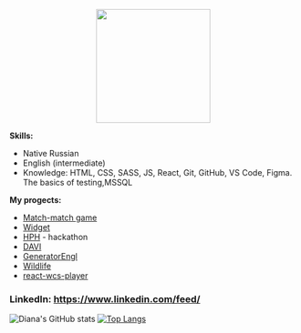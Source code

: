  <p align="center">
   <img src="http://p7cdn4static.sharpschool.com/UserFiles/Servers/Server_499985/Image/hello_main.jpg" width="200" />
</p>

 **Skills:**
+ Native Russian
+ English (intermediate)
+ Knowledge: HTML, CSS, SASS, JS, React, Git, GitHub, VS Code, Figma. The basics of testing,MSSQL
 
 **My progects:**
- [Match-match game](https://dianakove32-match-match-game1.netlify.app/#/ruls/)
- [Widget](http://diana-kovaleva.me/momentum/#/)
- [HPH](https://otkrovennost.github.io/hackathon-pets-hotel/#/) - hackathon 
- [DAVI](https://dianakove32.github.io/DAVI/) 
- [GeneratorEngl](https://dianakove32.github.io/GeneratorEngl/) 
- [Wildlife](https://dianakove32.github.io/wildlife/index.html) 
- [react-wcs-player](https://dianakove32.github.io/react-wcs-player/)
  
### LinkedIn:  https://www.linkedin.com/feed/
 

![Diana's GitHub stats](https://github-readme-stats.vercel.app/api?username=Dianakove32&show_icons=true&theme=dracula)
[![Top Langs](https://github-readme-stats.vercel.app/api/top-langs/?username=Dianakove32&layout=compact&theme=dracula)](https://github.com/Dianakove32/github-readme-stats)

<!--
**Dianakove32/Dianakove32** is a ✨ _special_ ✨ repository because its `README.md` (this file) appears on your GitHub profile.

Here are some ideas to get you started:

- 🔭 I’m currently working on ...
- 🌱 I’m currently learning ...
- 👯 I’m looking to collaborate on ...
- 🤔 I’m looking for help with ...
- 💬 Ask me about ...
- 📫 How to reach me: ...
- 😄 Pronouns: ...
- ⚡ Fun fact: ...
-->
